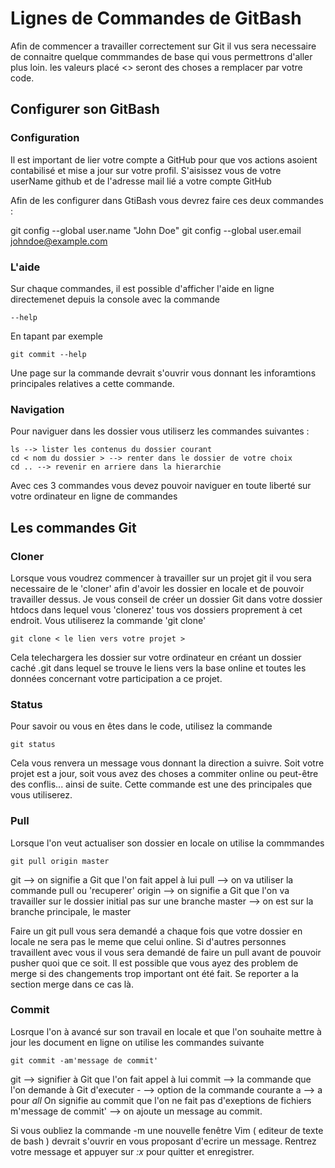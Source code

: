 # Lignes de Commandes de GitBash

Afin de commencer a travailler correctement sur Git il vus sera necessaire de connaitre quelque commmandes de base qui vous permettrons d'aller plus loin.
les valeurs placé <> seront des choses a remplacer par votre code.

## Configurer son GitBash

### Configuration

Il est important de lier votre compte a GitHub pour que vos actions asoient contabilisé et mise a jour sur votre profil. S'aisissez vous de votre userName github et de l'adresse mail lié a votre compte GitHub

Afin de les configurer dans GtiBash vous devrez faire ces deux commandes :

git config --global user.name "John Doe"
git config --global user.email johndoe@example.com

### L'aide

Sur chaque commandes, il est possible d'afficher l'aide en ligne directemenet depuis la console avec la commande

    --help

En tapant par exemple

    git commit --help

Une page sur la commande devrait s'ouvrir vous donnant les inforamtions principales relatives a cette commande.

### Navigation

Pour naviguer dans les dossier vous utiliserz les commandes suivantes :

    ls --> lister les contenus du dossier courant
    cd < nom du dossier > --> renter dans le dossier de votre choix
    cd .. --> revenir en arriere dans la hierarchie

Avec ces 3 commandes vous devez pouvoir naviguer en toute liberté sur votre ordinateur en ligne de commandes

## Les commandes Git

### Cloner

Lorsque vous voudrez commencer à travailler sur un projet git il vou sera necessaire de le 'cloner' afin d'avoir les dossier en locale et de pouvoir travailler dessus.
Je vous conseil de créer un dossier Git dans votre dossier htdocs dans lequel vous 'clonerez' tous vos dossiers proprement à cet endroit.
Vous utiliserez la commande 'git clone'

    git clone < le lien vers votre projet >

Cela telechargera les dossier sur votre ordinateur en créant un dossier caché .git dans lequel se trouve le liens vers la base online et toutes les données concernant votre participation a ce projet.

### Status

Pour savoir ou vous en êtes dans le code, utilisez la commande

    git status

Cela vous renvera un message vous donnant la direction a suivre. Soit votre projet est a jour, soit vous avez des choses a commiter online ou peut-être des conflis... ainsi de suite.
Cette commande est une des principales que vous utiliserez.

### Pull

Lorsque l'on veut actualiser son dossier en locale on utilise la commmandes

    git pull origin master

git --> on signifie a Git que l'on fait appel à lui
pull --> on va utiliser la commande pull ou 'recuperer'
origin --> on signifie a Git que l'on va travailler sur le dossier initial pas sur une branche
master --> on est sur la branche principale, le master

Faire un git pull vous sera demandé a chaque fois que votre dossier en locale ne sera pas le meme que celui online. Si d'autres personnes travaillent avec vous il vous sera demandé de faire un pull avant de pouvoir pusher quoi que ce soit.
Il est possible que vous ayez des problem de merge si des changements trop important ont été fait. Se reporter a la section merge dans ce cas là.

### Commit

Losrque l'on à avancé sur son travail en locale et que l'on souhaite mettre à jour les document en ligne on utilise les commandes suivante

    git commit -am'message de commit'

git --> signifier à Git que l'on fait appel à lui
commit --> la commande que l'on demande à Git d'executer
*-* --> option de la commande courante
a --> a pour *all* On signifie au commit que l'on ne fait pas d'exeptions de fichiers
m'message de commit' --> on ajoute un message au commit.

Si vous oubliez la commande -m une nouvelle fenêtre Vim ( editeur de texte de bash ) devrait s'ouvrir en vous proposant d'ecrire un message. Rentrez votre message et appuyer sur *:x* pour quitter et enregistrer.
